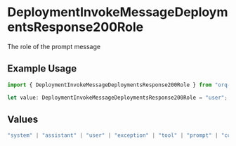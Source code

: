 # DeploymentInvokeMessageDeploymentsResponse200Role

The role of the prompt message

## Example Usage

```typescript
import { DeploymentInvokeMessageDeploymentsResponse200Role } from "orq-poc-typescript2/models/operations";

let value: DeploymentInvokeMessageDeploymentsResponse200Role = "user";
```

## Values

```typescript
"system" | "assistant" | "user" | "exception" | "tool" | "prompt" | "correction" | "expected_output"
```